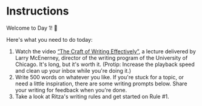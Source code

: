 # Instructions  

Welcome to Day 1! 🎉

Here's what you need to do today:

1. Watch the video [“The Craft of Writing Effectively”](https://www.youtube.com/watch?v=vtIzMaLkCaM), a lecture delivered by Larry McEnerney, director of the writing program of the University of Chicago. It's long, but it's worth it. (Protip: Increase the playback speed and clean up your inbox while you're doing it.)
3. Write 500 words on whatever you like. If you're stuck for a topic, or need a little inspiration, there are some writing prompts below. Share your writing for feedback when you're done.
4. Take a look at Ritza's writing rules and get started on Rule #1.




 
  
  
